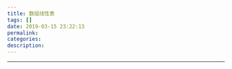 ```yaml
---
title: 数组线性表
tags: []
date: 2019-03-15 23:22:13
permalink:
categories:
description:
---
```

<p class="description"></p>


<!-- more -->



<hr />